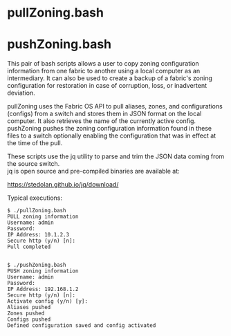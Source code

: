 #   pullZoning.bash
#   pushZoning.bash

This pair of bash scripts allows a user to copy zoning configuration information from one fabric to another using a local computer as an intermediary.
It can also be used to create a backup of a fabric's zoning configuration for restoration in case of corruption, loss, or inadvertent deviation.

pullZoning uses the Fabric OS API to pull aliases, zones, and configurations (configs) from a switch and stores them in JSON format on the local computer. 
It also retrieves the name of the currently active config.  pushZoning pushes the zoning configuration information found in these files to a switch optionally enabling the configuration that was in effect at the time of the pull.

These scripts use the jq utility to parse and trim the JSON data coming from the source switch.  
jq is open source and pre-compiled binaries are available at:

https://stedolan.github.io/jq/download/


Typical executions:

~~~
$ ./pullZoning.bash
PULL zoning information
Username: admin
Password:
IP Address: 10.1.2.3
Secure http (y/n) [n]:
Pull completed


$ ./pushZoning.bash
PUSH zoning information
Username: admin
Password:
IP Address: 192.168.1.2
Secure http (y/n) [n]:
Activate config (y/n) [y]:
Aliases pushed
Zones pushed
Configs pushed
Defined configuration saved and config activated
~~~
